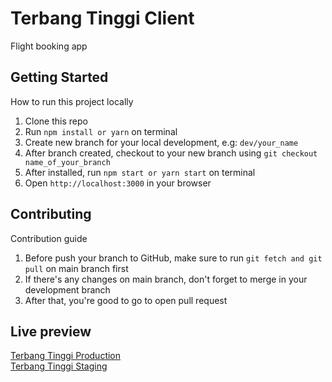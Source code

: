 # Terbang Tinggi Client

Flight booking app

## Getting Started

How to run this project locally

1. Clone this repo
2. Run `npm install or yarn` on terminal
3. Create new branch for your local development, e.g: `dev/your_name`
4. After branch created, checkout to your new branch using `git checkout name_of_your_branch`
5. After installed, run `npm start or yarn start` on terminal
6. Open `http://localhost:3000` in your browser

## Contributing

Contribution guide

1. Before push your branch to GitHub, make sure to run `git fetch and git pull` on main branch first
2. If there's any changes on main branch, don't forget to merge in your development branch
3. After that, you're good to go to open pull request

## Live preview

[Terbang Tinggi Production](https://terbangtinggi.km3ggwp.com)
<br>
[Terbang Tinggi Staging](https://terbangtinggi-staging.km3ggwp.com)

